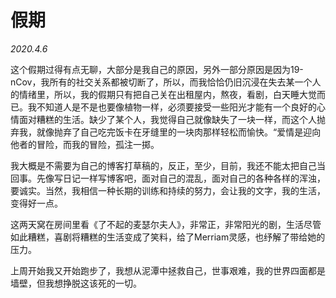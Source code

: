 # 假期
*2020.4.6*  

这个假期过得有点无聊，大部分是我自己的原因，另外一部分原因是因为19\-nCov，我所有的社交关系都被切断了，所以，而我恰恰仍旧沉浸在失去某一个人的情绪里，所以，我的假期只有把自己关在出租屋内，熬夜，看剧，白天睡大觉而已。我不知道人是不是也要像植物一样，必须要接受一些阳光才能有一个良好的心情面对糟糕的生活。缺少了某个人，我觉得自己就像缺失了一块一样，而这个人抛弃我，就像抛弃了自己吃完饭卡在牙缝里的一块肉那样轻松而愉快。“爱情是迎向他者的冒险，而我的冒险，孤注一掷。

我大概是不需要为自己的博客打草稿的，反正，至少，目前，我还不能太把自己当回事。先像写日记一样写博客吧，面对自己的混乱，面对自己的各种各样的浑浊，要诚实。当然，我相信一种长期的训练和持续的努力，会让我的文字，我的生活，变得好一点。

这两天窝在房间里看《了不起的麦瑟尔夫人》，非常正，非常阳光的剧，生活尽管如此糟糕，喜剧将糟糕的生活变成了笑料，给了Merriam灵感，也纾解了带给她的压力。

上周开始我又开始跑步了，我想从泥潭中拯救自己，世事艰难，我的世界四面都是墙壁，但我想挣脱这该死的一切。